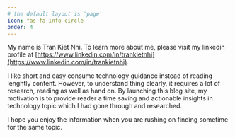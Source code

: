 ```yaml
---
# the default layout is 'page'
icon: fas fa-info-circle
order: 4
---
```


My name is Tran Kiet Nhi. To learn more about me, please visit my linkedin profile at [https://www.linkedin.com/in/trankietnhi](https://www.linkedin.com/in/trankietnhi).

I like short and easy consume technology guidance instead of reading lenghtly content. However, to understand thing clearly, it requires a lot of research, reading as well as hand on. By launching this blog site, my motivation is to provide reader a time saving and actionable insights in technology topic which I had gone through and researched.

I hope you enjoy the information when you are rushing on finding sometime for the same topic.
